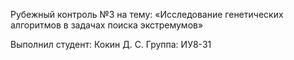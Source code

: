 Рубежный контроль №3 на тему:
«Исследование генетических алгоритмов в задачах поиска экстремумов»

Выполнил
студент: Кокин Д. С.
Группа: ИУ8-31
